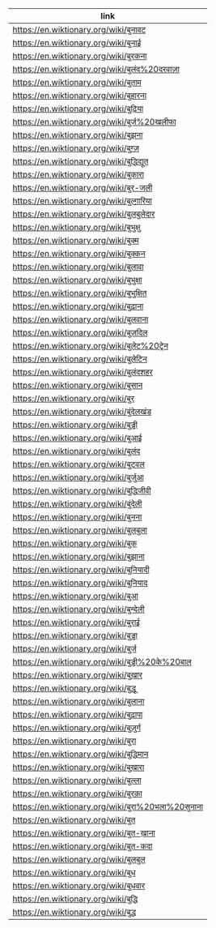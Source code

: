 |link|
|----|
|https://en.wiktionary.org/wiki/बुनावट|
|https://en.wiktionary.org/wiki/बुनाई|
|https://en.wiktionary.org/wiki/बुरकना|
|https://en.wiktionary.org/wiki/बुलंद%20दरवाज़ा|
|https://en.wiktionary.org/wiki/बुताम|
|https://en.wiktionary.org/wiki/बुहारना|
|https://en.wiktionary.org/wiki/बुढ़िया|
|https://en.wiktionary.org/wiki/बुर्ज%20खलीफा|
|https://en.wiktionary.org/wiki/बुझना|
|https://en.wiktionary.org/wiki/बुग़्ज़|
|https://en.wiktionary.org/wiki/बुद्धिद्यूत|
|https://en.wiktionary.org/wiki/बुकारा|
|https://en.wiktionary.org/wiki/बुर-जली|
|https://en.wiktionary.org/wiki/बुल्ग़ारिया|
|https://en.wiktionary.org/wiki/बुलबुलेदार|
|https://en.wiktionary.org/wiki/बुभुक्षु|
|https://en.wiktionary.org/wiki/बुक्म|
|https://en.wiktionary.org/wiki/बुक्कन|
|https://en.wiktionary.org/wiki/बुलावा|
|https://en.wiktionary.org/wiki/बुभुक्षा|
|https://en.wiktionary.org/wiki/बुभुक्षित|
|https://en.wiktionary.org/wiki/बुढ़ाना|
|https://en.wiktionary.org/wiki/बुलवाना|
|https://en.wiktionary.org/wiki/बुज़दिल|
|https://en.wiktionary.org/wiki/बुलेट%20ट्रेन|
|https://en.wiktionary.org/wiki/बुलेटिन|
|https://en.wiktionary.org/wiki/बुलंदशहर|
|https://en.wiktionary.org/wiki/बुसान|
|https://en.wiktionary.org/wiki/बुर|
|https://en.wiktionary.org/wiki/बुंदेलखंड|
|https://en.wiktionary.org/wiki/बुड्ढी|
|https://en.wiktionary.org/wiki/बुआई|
|https://en.wiktionary.org/wiki/बुलंद|
|https://en.wiktionary.org/wiki/बुटवल|
|https://en.wiktionary.org/wiki/बुर्जुआ|
|https://en.wiktionary.org/wiki/बुद्धिजीवी|
|https://en.wiktionary.org/wiki/बुंदेली|
|https://en.wiktionary.org/wiki/बुनना|
|https://en.wiktionary.org/wiki/बुलबुला|
|https://en.wiktionary.org/wiki/बुक|
|https://en.wiktionary.org/wiki/बुझाना|
|https://en.wiktionary.org/wiki/बुनियादी|
|https://en.wiktionary.org/wiki/बुनियाद|
|https://en.wiktionary.org/wiki/बुआ|
|https://en.wiktionary.org/wiki/बुन्देली|
|https://en.wiktionary.org/wiki/बुराई|
|https://en.wiktionary.org/wiki/बुड्ढा|
|https://en.wiktionary.org/wiki/बुर्ज|
|https://en.wiktionary.org/wiki/बुड्ढी%20के%20बाल|
|https://en.wiktionary.org/wiki/बुख़ार|
|https://en.wiktionary.org/wiki/बुद्धू|
|https://en.wiktionary.org/wiki/बुलाना|
|https://en.wiktionary.org/wiki/बुढ़ापा|
|https://en.wiktionary.org/wiki/बुज़ुर्ग|
|https://en.wiktionary.org/wiki/बुरा|
|https://en.wiktionary.org/wiki/बुद्धिमान|
|https://en.wiktionary.org/wiki/बुख़ारा|
|https://en.wiktionary.org/wiki/बुल्ला|
|https://en.wiktionary.org/wiki/बुरक़ा|
|https://en.wiktionary.org/wiki/बुरा%20भला%20सुनाना|
|https://en.wiktionary.org/wiki/बुत|
|https://en.wiktionary.org/wiki/बुत-ख़ाना|
|https://en.wiktionary.org/wiki/बुत-कदा|
|https://en.wiktionary.org/wiki/बुलबुल|
|https://en.wiktionary.org/wiki/बुध|
|https://en.wiktionary.org/wiki/बुधवार|
|https://en.wiktionary.org/wiki/बुद्धि|
|https://en.wiktionary.org/wiki/बुद्ध|
